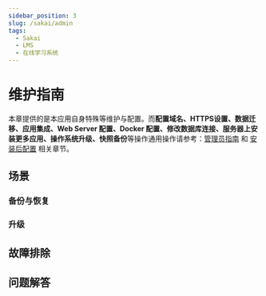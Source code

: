 ```yaml
---
sidebar_position: 3
slug: /sakai/admin
tags:
  - Sakai
  - LMS
  - 在线学习系统
---
```


# 维护指南

本章提供的是本应用自身特殊等维护与配置。而**配置域名、HTTPS设置、数据迁移、应用集成、Web Server 配置、Docker 配置、修改数据库连接、服务器上安装更多应用、操作系统升级、快照备份**等操作通用操作请参考：[管理员指南](../administrator) 和 [安装后配置](../install/setup/) 相关章节。

## 场景

### 备份与恢复

### 升级

## 故障排除

## 问题解答

